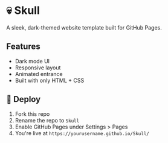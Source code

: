 # 💀 Skull

A sleek, dark-themed website template built for GitHub Pages.

## Features

- Dark mode UI
- Responsive layout
- Animated entrance
- Built with only HTML + CSS

## 🚀 Deploy

1. Fork this repo
2. Rename the repo to `Skull`
3. Enable GitHub Pages under Settings > Pages
4. You're live at `https://yourusername.github.io/Skull/`
